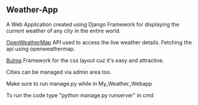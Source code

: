 ## Weather-App 

A Web Application created using Django Framework for displaying the current weather of any city in the entire world.

[OpenWeatherMap](https://openweathermap.org) API used to access the live weather details.
Fetching the api using openweathermap.

[Bulma](https://bulma.io/) Framework for the css layout cuz it's easy and attractive. <br />

Cities can be managed via admin area too.

Make sure to run manage.py while in My_Weather_Webapp

To run the code type "python manage.py runserver" in cmd 
